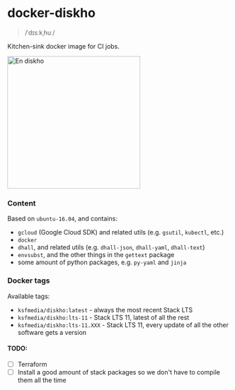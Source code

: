 # docker-diskho

> /ˈdɪsːkˌhuː/

Kitchen-sink docker image for CI jobs.

<img src="https://upload.wikimedia.org/wikipedia/commons/8/83/Chez_moi_010.jpg" alt="En diskho" height="300">

### Content

Based on `ubuntu-16.04`, and contains:
- `gcloud` (Google Cloud SDK) and related utils (e.g. `gsutil`, `kubectl`, etc.)
- `docker`
- `dhall`, and related utils (e.g. `dhall-json`, `dhall-yaml`, `dhall-text`)
- `envsubst`, and the other things in the `gettext` package
- some amount of python packages, e.g. `py-yaml` and `jinja`

### Docker tags

Available tags:
- `ksfmedia/diskho:latest`     - always the most recent Stack LTS
- `ksfmedia/diskho:lts-11`     - Stack LTS 11, latest of all the rest
- `ksfmedia/diskho:lts-11.XXX` - Stack LTS 11, every update of all the other software gets a version

#### TODO:
- [ ] Terraform
- [ ] Install a good amount of stack packages so we don't have to compile them all the time
